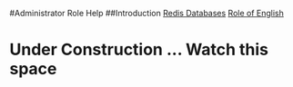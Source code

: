 #Administrator Role Help
##Introduction
[Redis Databases](<%=redis_databases_help_path%>)
[Role of English](<%=role_of_english_help_path%>)
# Under Construction ... Watch this space